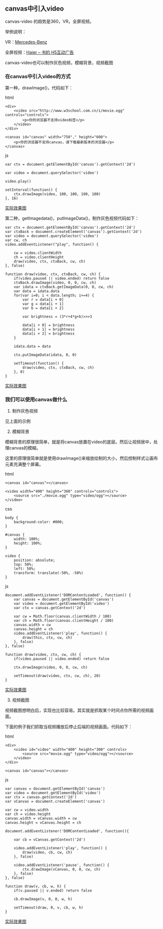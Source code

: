 ## canvas中引入video

canvas-video 的趋势是360，VR，全屏视频。

举例说明：

VR：[Mercedes-Benz](http://special.mercedes-benz.com.cn/thenewe-classlaunch/mobile/index.html)

全屏视频：[Haier – 书的 H5互动广告](http://cdn.im-ad.com/2016/HaierBook/?from=singlemessage&isappinstalled=0)

canvas-video也可以制作灰色视频，模糊背景，视频截图

### 在canvas中引入video的方式

第一种，drawImage()，代码如下：

html

```
<div>
	<video src="http://www.w3school.com.cn/i/movie.ogg" controls="controls">
		<p>你的浏览器不支持video标签</p>
	</video>
</div>
	
<canvas id="canvas" width="750"," height="600">
	<p>你的浏览器不支持canvas，请下载最新版本的浏览器</p>
</canvas>
```

js

```
var ctx = document.getElementById('canvas').getContext('2d')

var video = document.querySelector('video')

video.play()

setInterval(function() {
	ctx.drawImage(video, 100, 100, 100, 100)
}, 16)
```

[实际效果图](https://github.com/lvzhenbang/article/blob/master/canvas/img/video-1.png)

第二种，getImagedata()，putImageData()，制作灰色视频代码如下：

```
var ctx = document.getElementById('canvas').getContext('2d')
var ctxBack = document.createElement('canvas').getContext('2d')
var video = document.querySelector('video')
var cw, ch
video.addEventListener("play", function() {

    cw = video.clientWidth
    ch = video.clientHeight
    draw(video, ctx, ctxBack, cw, ch)
}, false)

function draw(video, ctx, ctxBack, cw, ch) {
    if(video.paused || video.ended) return false
    ctxBack.drawImage(video, 0, 0, cw, ch)
    var idata = ctxBack.getImageData(0, 0, cw, ch)
    var data = idata.data
    for(var i=0; i < data.length; i+=4) {
        var r = data[i + 0]
        var g = data[i + 1]
        var b = data[i + 2]

        var brightness = (3*r+4*g+b)>>>3

        data[i + 0] = brightness
        data[i + 1] = brightness
        data[i + 2] = brightness
    }

    idata.data = data

    ctx.putImageData(idata, 0, 0)

    setTimeout(function() {
        draw(video, ctx, ctxBack, cw, ch)
    }, 0)
}
```


[实际效果图](https://github.com/lvzhenbang/article/blob/master/canvas/img/video-2.png)

### 我们可以使用canvas做什么

1. 制作灰色视频

见上面的示例

2. 模糊背景

模糊背景的原理很简单，就是将canvas放置在video的底层。然后让视频居中，处理canvas的模糊。

这里的原理很简单就是使用drawImage()来缩放绘制的大小，然后控制样式让画布元素充满整个屏幕。

html

```
<canvas id="canvas"></canvas>

<video width="400" height="360" controls="controls">
	<source src="./movie.ogg" type="video/ogg"></source>
</video>
```

css

```
body {
    background-color: #000;
}

#canvas {
	width: 100%;
	height: 100%;
}

video {
	position: absolute;
	top: 50%;
	left: 50%;
	transform: translate(-50%, -50%)
}

```

js

```
document.addEventListener('DOMContentLoaded', function() {
	var canvas = document.getElementById('canvas')
	var video = document.getElementById('video')
	var ctx = canvas.getContext('2d')

	var cw = Math.floor(canvas.clientWidth / 100)
    var ch = Math.floor(canvas.clientHeight / 100)
    canvas.width = cw
    canvas.height = ch
	video.addEventListener('play', function() {
		draw(this, ctx, cw, ch)
	}, false)
}, false)

function draw(video, ctx, cw, ch) {
	if(video.paused || video.ended) return false

	ctx.drawImage(video, 0, 0, cw, ch)

	setTimeout(draw(video, ctx, cw, ch), 20)
}
```

[实际效果图](https://github.com/lvzhenbang/article/blob/master/canvas/img/blur.png)

3. 视频截图

视频截图想明白后，实现也比较容易。其实就是抓取某个时间点你所需的视频画面。

下面的例子我们抓取当视频播放后停止后端的视频画面。代码如下：

html

```
<div>
	<video id="video" width="400" height="300" controls>
		<source src="movie.ogg" type="video/ogg"></<source>
	</video>
</div>

<canvas id="canvas"></canvas>
```

js

```
var canvas = document.getElementById('canvas')          
var video = document.getElementById('video')
var ctx = canvas.getContext('2d')
var vCanvas = document.createElement('canvas')

var cw = video.width
var ch = video.height
canvas.width = vCanvas.width = cw
canvas.height = vCanvas.height = ch

document.addEventListener('DOMContentLoaded', function(){

	var cb = vCanvas.getContext('2d')

	video.addEventListener('play', function() {
		draw(video, cb, cw, ch)
	}, false)

	video.addEventListener('pause', function() {
		ctx.drawImage(vCanvas, 0, 0, cw, ch)
	}, false)
}, false)

function draw(v, cb, w, h) {
	if(v.paused || v.ended) return false
	
	cb.drawImage(v, 0, 0, w, h)

	setTimeout(draw, 0, v, cb, w, h)
}
```

[实际效果图](https://github.com/lvzhenbang/article/blob/master/canvas/img/grab.png)